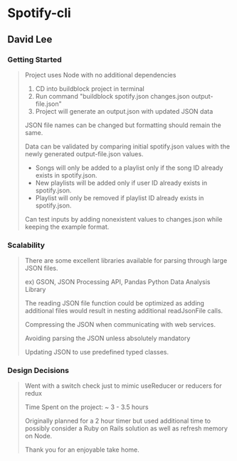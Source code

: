Spotify-cli
====================
David Lee
---------------------
### Getting Started
>Project uses Node with no additional dependencies
>
> 1. CD into buildblock project in terminal
> 2. Run command "buildblock spotify.json changes.json output-file.json"
> 3. Project will generate an output.json with updated JSON data
>
> JSON file names can be changed but formatting should remain the same.
>
> Data can be validated by comparing initial spotify.json values with the newly generated output-file.json values.
> * Songs will only be added to a playlist only if the song ID already exists in spotify.json.
> * New playlists will be added only if user ID already exists in spotify.json.
> * Playlist will only be removed if playlist ID already exists in spotify.json.
>
> Can test inputs by adding nonexistent values to changes.json while keeping the example format.
>

### Scalability
> There are some excellent libraries available for parsing through large JSON files.
>
> ex) GSON, JSON Processing API, Pandas Python Data Analysis Library
>
> The reading JSON file function could be optimized as adding additional files would result in nesting additional readJsonFile calls.
>
> Compressing the JSON when communicating with web services.
>
> Avoiding parsing the JSON unless absolutely mandatory
>
> Updating JSON to use predefined typed classes.

### Design Decisions
> Went with a switch check just to mimic useReducer or reducers for redux
>
> Time Spent on the project: ~ 3 - 3.5 hours
>
> Originally planned for a 2 hour timer but used additional time to possibly consider a Ruby on Rails solution as well as refresh memory on Node.
>
>Thank you for an enjoyable take home.

